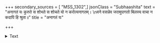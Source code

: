 +++
secondary_sources = [ "MSS_1302",]
jsonClass = "Subhaashita"
text = "अनागतं यः कुरुते स शोभते स शोचते यो न करोत्यनागतम्।  \nवने वसन्नेव जरामुपागतो बिलस्य वाचा न कदापि हि श्रुता॥"
title = "अनागतं यः"

+++

<details><summary>Text</summary>

अनागतं यः कुरुते स शोभते स शोचते यो न करोत्यनागतम्।  
वने वसन्नेव जरामुपागतो बिलस्य वाचा न कदापि हि श्रुता॥
</details>
